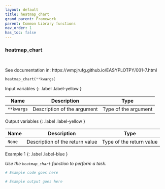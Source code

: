 ```yaml
---
layout: default
title: heatmap_chart
grand_parent: Framework
parent: Common Library functions
nav_order: 1
has_toc: false
---
```


<h3>heatmap_chart</h3>

<br>

<p align = "justify">
    See documentation in: https://wmpjrufg.github.io/EASYPLOTPY/001-7.html
</p>

```python
heatmap_chart(**kwargs)
```

Input variables
{: .label .label-yellow }

<table style = "width:100%">
    <thead>
      <tr>
        <th>Name</th>
        <th>Description</th>
        <th>Type</th>
      </tr>
    </thead>
    <tr>
        <td><code>**kwargs</code></td>
        <td>Description of the argument</td>
        <td>Type of the argument</td>
    </tr>
</table>

Output variables
{: .label .label-yellow }

<table style = "width:100%">
    <thead>
      <tr>
        <th>Name</th>
        <th>Description</th>
        <th>Type</th>
      </tr>
    </thead>
    <tr>
        <td><code>None</code></td>
        <td>Description of the return value</td>
        <td>Type of the return value</td>
    </tr>
</table>

Example 1
{: .label .label-blue }

<p align = "justify">
    <i>
        Use the <code>heatmap_chart</code> function to perform a task.
    </i>
</p>

```python
# Example code goes here
```

```bash
# Example output goes here
```

